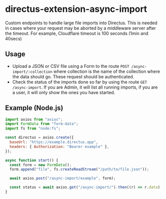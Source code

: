 # directus-extension-async-import

Custom endpoints to handle large file imports into Directus.
This is needed in cases where your request may be aborted by a middleware server after the timeout.
For example, Cloudflare timeout is 100 seconds (1min and 40secs)

## Usage

- Upload a JSON or CSV file using a Form to the route `POST /async-import/:collection` where collection is the name of the collection where the data should go. These request should be authenticated.
- Check the status of the imports done so far by using the route `GET /async-import`. If you are Admin, it will list all running imports, if you are a user, it will only show the ones you have started.

## Example (Node.js)

```js
import axios from "axios";
import FormData from "form-data";
import fs from "node:fs";

const directus = axios.create({
  baseUrl: "https://example.directus.app",
  headers: { Authorization: "Bearer example" },
});

async function start() {
  const form = new FormData();
  form.append("file", fs.createReadStream("/path/to/file.json"));

  await axios.post("/async-import/example", form);

  const status = await axios.get("/async-import/").then((r) => r.data);
}
```
